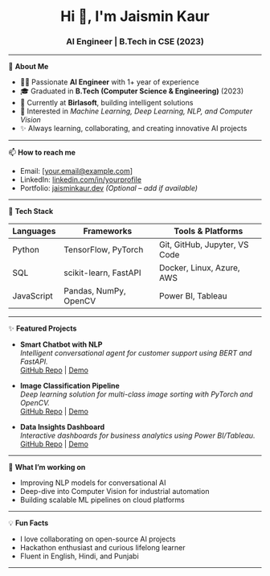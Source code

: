 <h1 align="center">Hi 👋, I'm Jaismin Kaur</h1>
<h3 align="center">AI Engineer | B.Tech in CSE (2023) </h3>

---

🌱 **About Me**

- 🧑‍💻 Passionate **AI Engineer** with 1+ year of experience
- 🎓 Graduated in **B.Tech (Computer Science & Engineering)** (2023)
- 💼 Currently at **Birlasoft**, building intelligent solutions
- 🚀 Interested in *Machine Learning, Deep Learning, NLP, and Computer Vision*
- ✨ Always learning, collaborating, and creating innovative AI projects

---

📫 **How to reach me**

- Email: [your.email@example.com]  
- LinkedIn: [linkedin.com/in/yourprofile](https://www.linkedin.com/in/jaismin-kaur-9542621a7)
- Portfolio: [jaisminkaur.dev](https://jaisminkaur.dev) *(Optional – add if available)*

---

💼 **Tech Stack**

| Languages   | Frameworks              | Tools & Platforms            |
|-------------|------------------------|------------------------------|
| Python      | TensorFlow, PyTorch    | Git, GitHub, Jupyter, VS Code|
| SQL         | scikit-learn, FastAPI  | Docker, Linux, Azure, AWS    |
| JavaScript  | Pandas, NumPy, OpenCV  | Power BI, Tableau            |

---

✨ **Featured Projects**

- **Smart Chatbot with NLP**  
  *Intelligent conversational agent for customer support using BERT and FastAPI.*  
  [GitHub Repo](#) | [Demo](#)

- **Image Classification Pipeline**  
  *Deep learning solution for multi-class image sorting with PyTorch and OpenCV.*  
  [GitHub Repo](#) | [Demo](#)

- **Data Insights Dashboard**  
  *Interactive dashboards for business analytics using Power BI/Tableau.*  
  [GitHub Repo](#) | [Demo](#)

---

🔬 **What I’m working on**

- Improving NLP models for conversational AI
- Deep-dive into Computer Vision for industrial automation
- Building scalable ML pipelines on cloud platforms

---

💡 **Fun Facts**

- I love collaborating on open-source AI projects
- Hackathon enthusiast and curious lifelong learner
- Fluent in English, Hindi, and Punjabi

---

<!--
**jaisminkaur/jaisminkaur** is a ✨ *special* ✨ repository because its `README.md` appears on your GitHub profile.
-->
